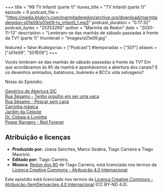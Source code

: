 +++
title = "#9 TV Infantil (parte 1)"
itunes_title = "TV Infantil (parte 1)"
episode = 9
podcast_file = "https://media.blubrry.com/marmitaderedon/archive.org/download/marmitaderedon-s01e09/s01e09-tv_infantil_1.mp3"
podcast_duration = "0:17:32"
podcast_bytes = "25253265"
author = "Marmita de Redon"
date = "2020-11-13"
description = "Lembram-se das manhãs de sábado passadas à frente da TV? (parte 1)"
thumbnail = "images/s01e09.jpg"

featured = false
#categorias = ["Podcast"]
#temporadas = ["S01"]
aliases = ["s01e09", "S01E09"]
+++

Vocês lembram-se das manhãs de sábado passadas à frente da TV? 
Em que acordávamos às 6h da manhã e apanhávamos a abertura dos canais? 
E os desenhos animados, batatoons, buérerés e BCCs vida selvagens?

Notas do Episódio: 

[Genérico de Abertura SIC](https://youtu.be/zM9OlIKM6u0)  
[Rua Sésamo - Tenho orgulho em ser uma vaca](https://youtu.be/XO6GDLNQfs4)  
[Rua Sésamo - Pescar sem cana](https://youtu.be/2_8RBmXM3RI?t=20)  
[Carrinha mágica](https://youtu.be/WVuTCznIkEE)  
[Jardim da Celeste](https://youtu.be/sJXgTr8MuOw)  
[Dr. Cobaia e Luvinha](https://youtu.be/Bc0BtREL-C4)  
[Power Rangers - Red Forever](https://youtu.be/KktQ62Q7fsQ)  




## Atribuição e licenças
- **Produzido por:** Joana Sanches, Marco Seabra, Tiago Carreira e Tiago Maurício.
- **Editado por:** Tiago Carreira.
- **Música**: [Redon dos 90](https://archive.org/details/redon90) de Tiago Carreira, está licenciada nos termos da [Licença Creative Commons - Atribuição 4.0 Internacional](http://creativecommons.org/licenses/by/4.0/).

Este episódio está licenciado nos termos da [Licença Creative Commons - Atribuição-SemDerivações 4.0 Internacional](https://creativecommons.org/licenses/by-nd/4.0/) (CC BY-ND 4.0).

